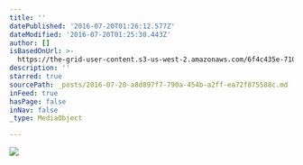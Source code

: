 ```yaml
---
title: ''
datePublished: '2016-07-20T01:26:12.577Z'
dateModified: '2016-07-20T01:25:30.443Z'
author: []
isBasedOnUrl: >-
  https://the-grid-user-content.s3-us-west-2.amazonaws.com/6f4c435e-7109-4db3-9c03-27abda37e223.jpg
description: ''
starred: true
sourcePath: _posts/2016-07-20-a8d897f7-790a-454b-a2ff-ea72f875588c.md
inFeed: true
hasPage: false
inNav: false
_type: MediaObject

---
```

![](https://the-grid-user-content.s3-us-west-2.amazonaws.com/6f4c435e-7109-4db3-9c03-27abda37e223.jpg)